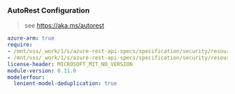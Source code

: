 ### AutoRest Configuration

> see https://aka.ms/autorest

``` yaml
azure-arm: true
require:
- /mnt/vss/_work/1/s/azure-rest-api-specs/specification/security/resource-manager/readme.md
- /mnt/vss/_work/1/s/azure-rest-api-specs/specification/security/resource-manager/readme.go.md
license-header: MICROSOFT_MIT_NO_VERSION
module-version: 0.11.0
modelerfour:
  lenient-model-deduplication: true
```